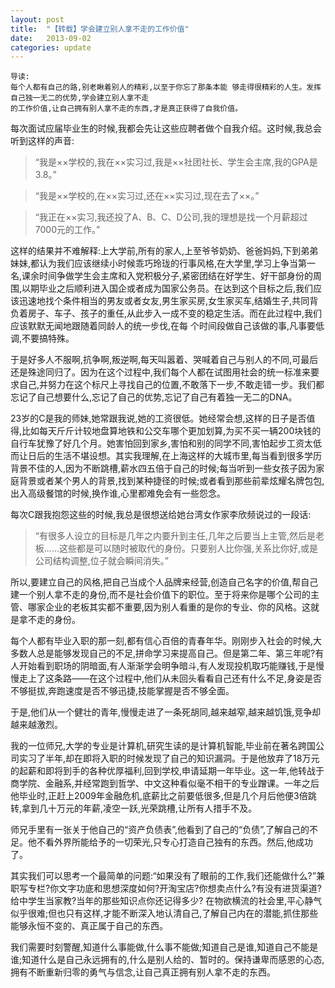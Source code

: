 ```yaml
---
layout: post
title:  "【转载】学会建立别人拿不走的工作价值"
date:   2013-09-02
categories: update
---
```


	导读:
	每个人都有自己的路,别老瞅着别人的精彩,以至于你忘了那条本能 够走得很精彩的人生。发挥自己独一无二的优势,学会建立别人拿不走
	的工作价值,让自己拥有别人拿不走的东西,才是真正获得了自我价值。

每次面试应届毕业生的时候,我都会先让这些应聘者做个自我介绍。这时候,我总会听到这样的声音:

>“我是××学校的,我在××实习过,我是××社团社长、学生会主席,我的GPA是3.8。”

>“我是××学校的,在××实习过,还在××实习过,现在去了××。”

>“我正在××实习,我还投了A、B、C、D公司,我的理想是找一个月薪超过7000元的工作。”

这样的结果并不难解释:上大学前,所有的家人,上至爷爷奶奶、爸爸妈妈,下到弟弟妹妹,都认为我们应该继续小时候乖巧玲珑的行事风格,在大学里,学习上争当第一名,课余时间争做学生会主席和入党积极分子,紧密团结在好学生、好干部身份的周围,以期毕业之后顺利进入国企或者成为国家公务员。在达到这个目标之后,我们应该迅速地找个条件相当的男友或者女友,男生家买房,女生家买车,结婚生子,共同背负着房子、车子、孩子的重任,从此步入一成不变的稳定生活。而在此过程中,我们应该默默无闻地跟随着同龄人的统一步伐,在每
个时间段做自己该做的事,凡事要低调,不要搞特殊。

于是好多人不服啊,抗争啊,叛逆啊,每天叫嚣着、哭喊着自己与别人的不同,可最后还是殊途同归了。因为在这个过程中,我们每个人都在试图用社会的统一标准来要求自己,并努力在这个标尺上寻找自己的位置,不敢落下一步,不敢走错一步。我们都忘记了自己想要什么,忘记了自己的优势,忘记了自己有着独一无二的DNA。

23岁的C是我的师妹,她常跟我说,她的工资很低。她经常会想,这样的日子是否值得,比如每天斤斤计较地盘算地铁和公交车哪个更加划算,为买不买一辆200块钱的自行车犹豫了好几个月。她害怕回到家乡,害怕和别的同学不同,害怕起步工资太低而让日后的生活不堪设想。其实我理解,在上海这样的大城市里,每当看到很多学历背景不佳的人,因为不断跳槽,薪水四五倍于自己的时候;每当听到一些女孩子因为家庭背景或者某个男人的背景,找到某种捷径的时候;或者看到那些前辈炫耀名牌包包,出入高级餐馆的时候,换作谁,心里都难免会有一些怨念。

每次C跟我抱怨这些的时候,我总是很想送给她台湾女作家李欣频说过的一段话:

>“有很多人设立的目标是几年之内要升到主任,几年之后要当上主管,然后是老板......这些都是可以随时被取代的身份。只要别人比你强,关系比你好,或是公司结构调整,位子就会瞬间消失。”

所以,要建立自己的风格,把自己当成个人品牌来经营,创造自己名字的价值,帮自己建一个别人拿不走的身份,而不是社会价值下的职位。至于将来你是哪个公司的主管、哪家企业的老板其实都不重要,因为别人看重的是你的专业、你的风格。这就是拿不走的身份。

每个人都有毕业入职的那一刻,都有信心百倍的青春年华。刚刚步入社会的时候,大多数人总是能够发现自己的不足,拼命学习来提高自己。但是第二年、第三年呢?有人开始看到职场的阴暗面,有人渐渐学会明争暗斗,有人发现投机取巧能赚钱,于是慢慢走上了这条路——在这个过程中,他们从未回头看看自己还有什么不足,身姿是否不够挺拔,奔跑速度是否不够迅捷,技能掌握是否不够全面。

于是,他们从一个健壮的青年,慢慢走进了一条死胡同,越来越窄,越来越饥饿,竞争却越来越激烈。

我的一位师兄,大学的专业是计算机,研究生读的是计算机智能,毕业前在著名跨国公司实习了半年,却在即将入职的时候发现了自己的知识漏洞。于是他放弃了18万元的起薪和即将到手的各种优厚福利,回到学校,申请延期一年毕业。这一年,他转战于商学院、金融系,并经常跑到哲学、中文这种看似毫不相干的专业蹭课。一年之后他毕业时,正赶上2009年金融危机,底薪比之前要低很多,但是几个月后他便3倍跳转,拿到几十万元的年薪,凌空一跃,光荣跳槽,让所有人措手不及。

师兄手里有一张关于他自己的“资产负债表”,他看到了自己的“负债”,了解自己的不足。他不看外界所能给予的一切荣光,只专心打造自己独有的东西。然后,他成功了。

其实我们可以思考一个最简单的问题:“如果没有了眼前的工作,我们还能做什么?”兼职写专栏?你文字功底和思想深度如何?开淘宝店?你想卖点什么?有没有进货渠道?给中学生当家教?当年的那些知识点你还记得多少?
在物欲横流的社会里,平心静气似乎很难;但也只有这样,才能不断深入地认清自己,了解自己内在的潜能,抓住那些能够永恒不变的、真正属于自己的东西。

我们需要时刻警醒,知道什么事能做,什么事不能做;知道自己是谁,知道自己不能是谁;知道什么是自己永远拥有的,什么是别人给的、暂时的。保持谦卑而感恩的心态,拥有不断重新归零的勇气与信念,让自己真正拥有别人拿不走的东西。